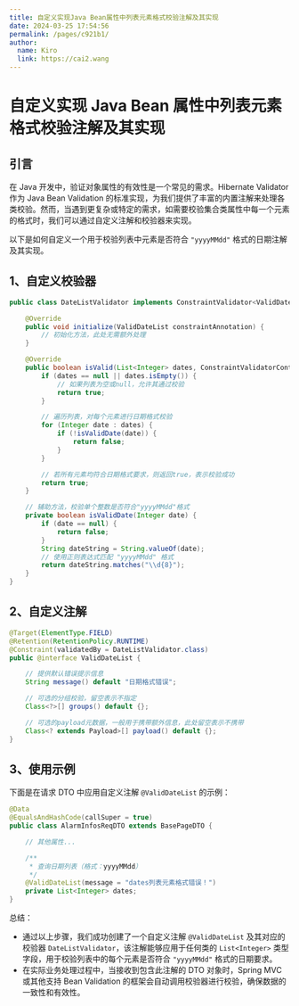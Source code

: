 ```yaml
---
title: 自定义实现Java Bean属性中列表元素格式校验注解及其实现
date: 2024-03-25 17:54:56
permalink: /pages/c921b1/
author: 
  name: Kiro
  link: https://cai2.wang
---
```

# 自定义实现 Java Bean 属性中列表元素格式校验注解及其实现

## 引言

在 Java 开发中，验证对象属性的有效性是一个常见的需求。Hibernate Validator 作为 Java Bean Validation 的标准实现，为我们提供了丰富的内置注解来处理各类校验。然而，当遇到更复杂或特定的需求，如需要校验集合类属性中每一个元素的格式时，我们可以通过自定义注解和校验器来实现。

以下是如何自定义一个用于校验列表中元素是否符合 `"yyyyMMdd"` 格式的日期注解及其实现。



## 1、自定义校验器

```java
public class DateListValidator implements ConstraintValidator<ValidDateList, List<Integer>> {

    @Override
    public void initialize(ValidDateList constraintAnnotation) {
        // 初始化方法，此处无需额外处理
    }

    @Override
    public boolean isValid(List<Integer> dates, ConstraintValidatorContext constraintValidatorContext) {
        if (dates == null || dates.isEmpty()) {
            // 如果列表为空或null，允许其通过校验
            return true;
        }

        // 遍历列表，对每个元素进行日期格式校验
        for (Integer date : dates) {
            if (!isValidDate(date)) {
                return false;
            }
        }

        // 若所有元素均符合日期格式要求，则返回true，表示校验成功
        return true;
    }

    // 辅助方法，校验单个整数是否符合"yyyyMMdd"格式
    private boolean isValidDate(Integer date) {
        if (date == null) {
            return false;
        }
        String dateString = String.valueOf(date);
        // 使用正则表达式匹配 "yyyyMMdd" 格式
        return dateString.matches("\\d{8}");
    }
}
```



## 2、自定义注解

```java
@Target(ElementType.FIELD)
@Retention(RetentionPolicy.RUNTIME)
@Constraint(validatedBy = DateListValidator.class)
public @interface ValidDateList {

    // 提供默认错误提示信息
    String message() default "日期格式错误";

    // 可选的分组校验，留空表示不指定
    Class<?>[] groups() default {};

    // 可选的payload元数据，一般用于携带额外信息，此处留空表示不携带
    Class<? extends Payload>[] payload() default {};
}
```



## 3、使用示例

下面是在请求 DTO 中应用自定义注解 `@ValidDateList` 的示例：

```java
@Data
@EqualsAndHashCode(callSuper = true)
public class AlarmInfosReqDTO extends BasePageDTO {

    // 其他属性...

    /**
     * 查询日期列表（格式：yyyyMMdd）
     */
    @ValidDateList(message = "dates列表元素格式错误！")
    private List<Integer> dates;
}
```



总结：

- 通过以上步骤，我们成功创建了一个自定义注解 `@ValidDateList` 及其对应的校验器 `DateListValidator`，该注解能够应用于任何类的 `List<Integer>` 类型字段，用于校验列表中的每个元素是否符合 `"yyyyMMdd"` 格式的日期要求。
- 在实际业务处理过程中，当接收到包含此注解的 DTO 对象时，Spring MVC 或其他支持 Bean Validation 的框架会自动调用校验器进行校验，确保数据的一致性和有效性。